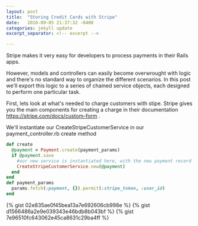 ```yaml
---
layout: post
title:  "Storing Credit Cards with Stripe"
date:   2016-09-05 21:37:32 -0400
categories: jekyll update
excerpt_separator: <!-- excerpt -->

---
```

Stripe makes it very easy for developers to process payments in their Rails apps.

However, models and controllers can easily become overwrought with logic and there's no standard way to organize the different scenarios. In this post we'll export this logic to a series of chained service objects, each designed to perform one particular task.

First, lets look at what's needed to charge customers with stipe. Stripe gives you the main components for creating a charge in their documentation https://stripe.com/docs/custom-form . 


<!-- excerpt -->
We'll instantiate our CreateStripeCustomerService in our payment_controller.rb create method
```ruby
def create
  @payment = Payment.create(payment_params)
  if @payment.save
    #our new service is instantiated here, with the new payment record
    CreateStripeCustomerService.new(@payment)
  end
end
def payment_params
  params.fetch(:payment, {}).permit(:stripe_token, :user_id)
end
```

{% gist 02e835ae0f45bea13a7e692606cb998e %}
{% gist d1566486a2e9e039343e46bdb8b043bf %}
{% gist 7e96510fc643062e45ca8631c29ba4ff %}
